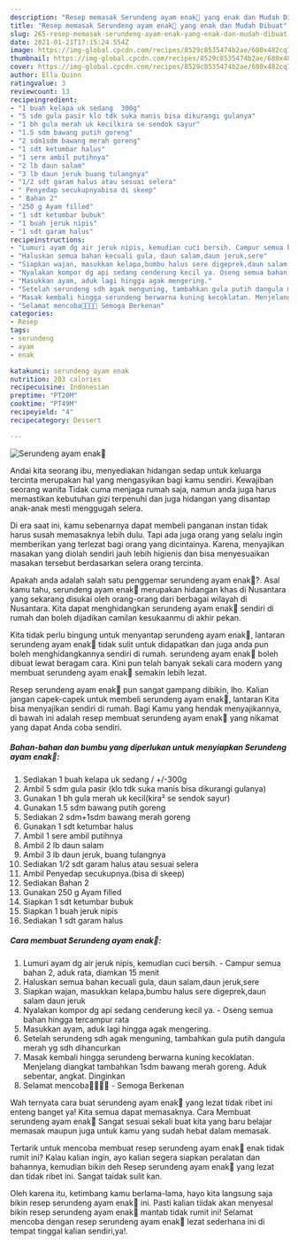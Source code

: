 ```yaml
---
description: "Resep memasak Serundeng ayam enak🍲 yang enak dan Mudah Dibuat"
title: "Resep memasak Serundeng ayam enak🍲 yang enak dan Mudah Dibuat"
slug: 265-resep-memasak-serundeng-ayam-enak-yang-enak-dan-mudah-dibuat
date: 2021-01-21T17:15:24.554Z
image: https://img-global.cpcdn.com/recipes/8529c8535474b2ae/680x482cq70/serundeng-ayam-enak🍲-foto-resep-utama.jpg
thumbnail: https://img-global.cpcdn.com/recipes/8529c8535474b2ae/680x482cq70/serundeng-ayam-enak🍲-foto-resep-utama.jpg
cover: https://img-global.cpcdn.com/recipes/8529c8535474b2ae/680x482cq70/serundeng-ayam-enak🍲-foto-resep-utama.jpg
author: Ella Quinn
ratingvalue: 3
reviewcount: 13
recipeingredient:
- "1 buah kelapa uk sedang  300g"
- "5 sdm gula pasir klo tdk suka manis bisa dikurangi gulanya"
- "1 bh gula merah uk kecilkira se sendok sayur"
- "1.5 sdm bawang putih goreng"
- "2 sdm1sdm bawang merah goreng"
- "1 sdt ketumbar halus"
- "1 sere ambil putihnya"
- "2 lb daun salam"
- "3 lb daun jeruk buang tulangnya"
- "1/2 sdt garam halus atau sesuai selera"
- " Penyedap secukupnyabisa di skeep"
- " Bahan 2"
- "250 g Ayam filled"
- "1 sdt ketumbar bubuk"
- "1 buah jeruk nipis"
- "1 sdt garam halus"
recipeinstructions:
- "Lumuri ayam dg air jeruk nipis, kemudian cuci bersih. Campur semua bahan 2, aduk rata, diamkan 15 menit"
- "Haluskan semua bahan kecuali gula, daun salam,daun jeruk,sere"
- "Siapkan wajan, masukkan kelapa,bumbu halus sere digeprek,daun salam daun jeruk"
- "Nyalakan kompor dg api sedang cenderung kecil ya. Oseng semua bahan hingga tercampur rata"
- "Masukkan ayam, aduk lagi hingga agak mengering."
- "Setelah serundeng sdh agak menguning, tambahkan gula putih dangula merah yg sdh dihancurkan"
- "Masak kembali hingga serundeng berwarna kuning kecoklatan. Menjelang diangkat tambahkan 1sdm bawang merah goreng. Aduk sebentar, angkat. Dinginkan"
- "Selamat mencoba🙏🙏😃😃 Semoga Berkenan"
categories:
- Resep
tags:
- serundeng
- ayam
- enak

katakunci: serundeng ayam enak 
nutrition: 203 calories
recipecuisine: Indonesian
preptime: "PT20M"
cooktime: "PT49M"
recipeyield: "4"
recipecategory: Dessert

---
```



![Serundeng ayam enak🍲](https://img-global.cpcdn.com/recipes/8529c8535474b2ae/680x482cq70/serundeng-ayam-enak🍲-foto-resep-utama.jpg)

Andai kita seorang ibu, menyediakan hidangan sedap untuk keluarga tercinta merupakan hal yang mengasyikan bagi kamu sendiri. Kewajiban seorang  wanita Tidak cuma menjaga rumah saja, namun anda juga harus memastikan kebutuhan gizi terpenuhi dan juga hidangan yang disantap anak-anak mesti menggugah selera.

Di era  saat ini, kamu sebenarnya dapat membeli panganan instan tidak harus susah memasaknya lebih dulu. Tapi ada juga orang yang selalu ingin memberikan yang terlezat bagi orang yang dicintainya. Karena, menyajikan masakan yang diolah sendiri jauh lebih higienis dan bisa menyesuaikan masakan tersebut berdasarkan selera orang tercinta. 



Apakah anda adalah salah satu penggemar serundeng ayam enak🍲?. Asal kamu tahu, serundeng ayam enak🍲 merupakan hidangan khas di Nusantara yang sekarang disukai oleh orang-orang dari berbagai wilayah di Nusantara. Kita dapat menghidangkan serundeng ayam enak🍲 sendiri di rumah dan boleh dijadikan camilan kesukaanmu di akhir pekan.

Kita tidak perlu bingung untuk menyantap serundeng ayam enak🍲, lantaran serundeng ayam enak🍲 tidak sulit untuk didapatkan dan juga anda pun boleh menghidangkannya sendiri di rumah. serundeng ayam enak🍲 boleh dibuat lewat beragam cara. Kini pun telah banyak sekali cara modern yang membuat serundeng ayam enak🍲 semakin lebih lezat.

Resep serundeng ayam enak🍲 pun sangat gampang dibikin, lho. Kalian jangan capek-capek untuk membeli serundeng ayam enak🍲, lantaran Kita bisa menyajikan sendiri di rumah. Bagi Kamu yang hendak menyajikannya, di bawah ini adalah resep membuat serundeng ayam enak🍲 yang nikamat yang dapat Anda coba sendiri.

<!--inarticleads1-->

##### Bahan-bahan dan bumbu yang diperlukan untuk menyiapkan Serundeng ayam enak🍲:

1. Sediakan 1 buah kelapa uk sedang / +/-300g
1. Ambil 5 sdm gula pasir (klo tdk suka manis bisa dikurangi gulanya)
1. Gunakan 1 bh gula merah uk kecil(kira² se sendok sayur)
1. Gunakan 1.5 sdm bawang putih goreng
1. Sediakan 2 sdm+1sdm bawang merah goreng
1. Gunakan 1 sdt ketumbar halus
1. Ambil 1 sere ambil putihnya
1. Ambil 2 lb daun salam
1. Ambil 3 lb daun jeruk, buang tulangnya
1. Sediakan 1/2 sdt garam halus atau sesuai selera
1. Ambil  Penyedap secukupnya.(bisa di skeep)
1. Sediakan  Bahan 2
1. Gunakan 250 g Ayam filled
1. Siapkan 1 sdt ketumbar bubuk
1. Siapkan 1 buah jeruk nipis
1. Sediakan 1 sdt garam halus




<!--inarticleads2-->

##### Cara membuat Serundeng ayam enak🍲:

1. Lumuri ayam dg air jeruk nipis, kemudian cuci bersih. - Campur semua bahan 2, aduk rata, diamkan 15 menit
1. Haluskan semua bahan kecuali gula, daun salam,daun jeruk,sere
1. Siapkan wajan, masukkan kelapa,bumbu halus sere digeprek,daun salam daun jeruk
1. Nyalakan kompor dg api sedang cenderung kecil ya. - Oseng semua bahan hingga tercampur rata
1. Masukkan ayam, aduk lagi hingga agak mengering.
1. Setelah serundeng sdh agak menguning, tambahkan gula putih dangula merah yg sdh dihancurkan
1. Masak kembali hingga serundeng berwarna kuning kecoklatan. Menjelang diangkat tambahkan 1sdm bawang merah goreng. Aduk sebentar, angkat. Dinginkan
1. Selamat mencoba🙏🙏😃😃 - Semoga Berkenan




Wah ternyata cara buat serundeng ayam enak🍲 yang lezat tidak ribet ini enteng banget ya! Kita semua dapat memasaknya. Cara Membuat serundeng ayam enak🍲 Sangat sesuai sekali buat kita yang baru belajar memasak maupun juga untuk kamu yang sudah hebat dalam memasak.

Tertarik untuk mencoba membuat resep serundeng ayam enak🍲 enak tidak rumit ini? Kalau kalian ingin, ayo kalian segera siapkan peralatan dan bahannya, kemudian bikin deh Resep serundeng ayam enak🍲 yang lezat dan tidak ribet ini. Sangat taidak sulit kan. 

Oleh karena itu, ketimbang kamu berlama-lama, hayo kita langsung saja bikin resep serundeng ayam enak🍲 ini. Pasti kalian tiidak akan menyesal bikin resep serundeng ayam enak🍲 mantab tidak rumit ini! Selamat mencoba dengan resep serundeng ayam enak🍲 lezat sederhana ini di tempat tinggal kalian sendiri,ya!.

